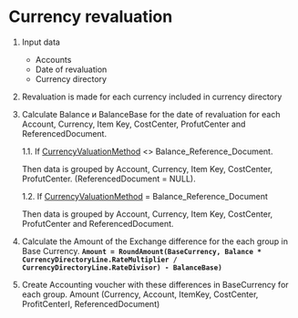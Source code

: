# Currency revaluation





1. Input data
   - Accounts
   - Date of revaluation
   - Currency directory
2. Revaluation is made for each currency included in currency directory
3. Calculate Balance и BalanceBase for the date of revaluation for each Account, Currency, Item Key, CostCenter, ProfutCenter and ReferencedDocument.

   1.1. If [CurrencyValuationMethod](https://docs.erp.net/model/entities/Finance.Accounting.Accounts.html#currencyvaluationmethod) <> Balance_Reference_Document.

     Then data is grouped by Account, Currency, Item Key, CostCenter, ProfutCenter. (ReferencedDocument = NULL).

   1.2. If [CurrencyValuationMethod](https://docs.erp.net/model/entities/Finance.Accounting.Accounts.html#currencyvaluationmethod) = Balance_Reference_Document

     Then data is grouped by Account, Currency, Item Key, CostCenter, ProfutCenter and ReferencedDocument.


2. Calculate the Amount of the Exchange difference for the each group in Base Currency.
    **`Amount = RoundAmount(BaseCurrency, Balance * CurrencyDirectoryLine.RateMultiplier / CurrencyDirectoryLine.RateDivisor) - BalanceBase)`**

3. Create Accounting voucher with these differences in BaseCurrency for each group.
    Amount (Currency, Account, ItemKey, CostCenter, ProfitCenterI, ReferencedDocument)